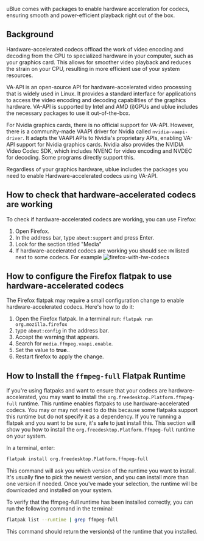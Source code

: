 uBlue comes with packages to enable hardware acceleration for codecs, ensuring smooth and power-efficient playback right out of the box.

## Background

Hardware-accelerated codecs offload the work of video encoding and decoding from the CPU to specialized hardware in your computer, such as your graphics card. This allows for smoother video playback and reduces the strain on your CPU, resulting in more efficient use of your system resources.

VA-API is an open-source API for hardware-accelerated video processing that is widely used in Linux. It provides a standard interface for applications to access the video encoding and decoding capabilities of the graphics hardware. VA-API is supported by Intel and AMD (i)GPUs and ublue includes the necessary packages to use it out-of-the-box.

For Nvidia graphics cards, there is no official support for VA-API. However, there is a community-made VAAPI driver for Nvidia called `nvidia-vaapi-driver`. It adapts the VAAPI APIs to Nvidia's proprietary APIs, enabling VA-API support for Nvidia graphics cards. Nvidia also provides the NVIDIA Video Codec SDK, which includes NVENC for video encoding and NVDEC for decoding. Some programs directly support this.

Regardless of your graphics hardware, ublue includes the packages you need to enable Hardware-accelerated codecs using VA-API.

## How to check that hardware-accelerated codecs are working
To check if hardware-accelerated codecs are working, you can use Firefox:

1. Open Firefox.
2. In the address bar, type `about:support` and press Enter.
3. Look for the section titled "Media"
4. If hardware-accelerated codecs are working you should see `HW` listed next to some codecs. For example ![firefox-with-hw-codecs](https://user-images.githubusercontent.com/815081/229374952-a345de0c-fb2a-4f22-9de3-1c0a7184d1d0.png)

## How to configure the Firefox flatpak to use hardware-accelerated codecs
The Firefox flatpak may require a small configuration change to enable hardware-accelerated codecs. Here's how to do it:

1. Open the Firefox flatpak. In a terminal run: `flatpak run org.mozilla.firefox`
2. type `about:config` in the address bar.
3. Accept the warning that appears.
4. Search for `media.ffmpeg.vaapi.enable`.
5. Set the value to **true**..
6. Restart firefox to apply the change.

## How to Install the `ffmpeg-full` Flatpak Runtime

If you're using flatpaks and want to ensure that your codecs are hardware-accelerated, you may want to install the `org.freedesktop.Platform.ffmpeg-full` runtime. This runtime enables flatpaks to use hardware-accelerated codecs. You may or may not need to do this because some flatpaks support this runtime but do not specify it as a dependency. If you're running a flatpak and you want to be sure, it's safe to just install this. This section will show you how to install the `org.freedesktop.Platform.ffmpeg-full` runtime on your system.

In a terminal, enter:
```bash
flatpak install org.freedesktop.Platform.ffmpeg-full
```
This command will ask you which version of the runtime you want to install. It's usually fine to pick the newest version, and you can install more than one version if needed. Once you've made your selection, the runtime will be downloaded and installed on your system.

To verify that the ffmpeg-full runtime has been installed correctly, you can run the following command in the terminal:

```bash
flatpak list --runtime | grep ffmpeg-full
```

This command should return the version(s) of the runtime that you installed.


